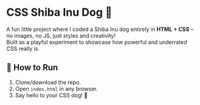 # CSS Shiba Inu Dog 🐶

A fun little project where I coded a Shiba Inu dog entirely in **HTML + CSS** – no images, no JS, just styles and creativity!  
Built as a playful experiment to showcase how powerful and underrated CSS really is.

## 🚀 How to Run
1. Clone/download the repo.
2. Open `index.html` in any browser.
3. Say hello to your CSS dog! 🐶
